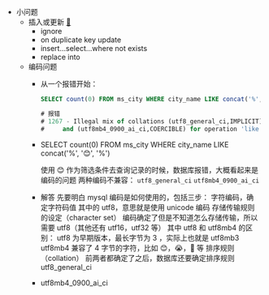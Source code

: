 - 小问题
	- 插入或更新 [🔗](https://baijiahao.baidu.com/s?id=1644358136491778500&wfr=spider&for=pc)
		- ignore
		- on duplicate key update
		- insert...select...where not exists
		- replace into
	- 编码问题
		- 从一个报错开始：
		  ```sql
		  SELECT count(0) FROM ms_city WHERE city_name LIKE concat('%', '😊', '%')
		  
		  # 报错
		  # 1267 - Illegal mix of collations (utf8_general_ci,IMPLICIT) 
		  # 	and (utf8mb4_0900_ai_ci,COERCIBLE) for operation 'like', Time: 0.006000s
		  ```
		- SELECT count(0) FROM ms_city WHERE city_name LIKE concat('%', '😊', '%')
		  
		  使用 😊 作为筛选条件去查询记录的时候，数据库报错，大概看起来是编码的问题
		  两种编码不兼容：
		  `utf8_general_ci` 
		  `utf8mb4_0900_ai_ci`
		- 解答
		  先要明白 mysql 编码是如何使用的，包括三步：
		  字符编码，确定字符码值
		  其中的 utf8，意思就是使用 unicode 编码
		  存储传输规则的设定（character set）
		  编码确定了但是不知道怎么存储传输，所以需要 utf8（其他还有 utf16，utf32 等）
		  其中 utf8 和 utf8mb4 的区别：
		  utf8 为早期版本，最长字节为 3 ，实际上也就是 utf8mb3
		  utf8mb4 兼容了 4 字节的字符，比如 😊，😭，🚗 等
		  排序规则（collation）
		  前两者都确定了之后，数据库还要确定排序规则
		  utf8_general_ci
		- utf8mb4_0900_ai_ci
